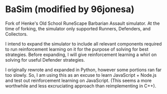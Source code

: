 # BaSim (modified by 96jonesa)

Fork of Henke's Old School RuneScape Barbarian Assault simulator. At the time of forking, the simulator only supported Runners, Defenders, and Collectors.

I intend to expand the simulator to include all relevant components required to run reinforcement learning on it for the purpose of solving for best strategies. Before expanding, I will give reinforcement learning a whirl on solving for useful Defender strategies.

I originally rewrote and expanded in Python, however some portions ran far too slowly. So, I am using this as an excuse to learn JavaScript + Node.js and test out reinforcement learning on JavaScript. (This seems a more worthwhile and less excruciating approach than reimplementing in C++).
